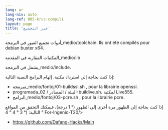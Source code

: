 ```yaml
---
lang: ar
lang-niv: auto
lang-ref: 005-kruc-compili
layout: page
title: 'عبر التجميع'
---
```



أدوات تجميع العبور في البرمجة_medio/toolchain.
Ils ont été compilés pour debian buster x64.



المكتبات المقارنة في المقدمة_medio/lib



يشمل في البرمجة_medio/include.



إذا كنت بحاجة إلى استرداد مكتبة، إلهام البرامج النصية التالية:
* مبرمجة_medio/fontoj/01-buildssl.sh , pour la librairie openssl.
* programada_البيئة / المصادر / 02-buildive.sh، لمكتبة Live555.
* البرامج_medio/fontoj/03-pcre.sh , pour la librairie pcre.




إذا كنت بحاجة إلى الظهور مرة أخرى إلى الظهور (° 1 درجة)، فيمكنك التحقق من المواقع التالية: (° 3 ° 4 ° 4 ° For-Ingenic-T20/>  
 * <https://github.com/Dafang-Hacks/Main>




